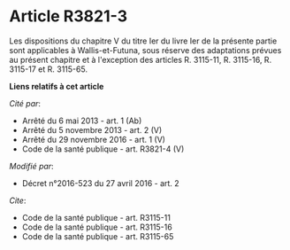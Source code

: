 # Article R3821-3

Les dispositions du chapitre V du titre Ier du livre Ier de la présente partie sont applicables à Wallis-et-Futuna, sous
réserve des adaptations prévues au présent chapitre et à l'exception des articles R. 3115-11, R. 3115-16, R. 3115-17 et R.
3115-65.

**Liens relatifs à cet article**

_Cité par_:

  - Arrêté du 6 mai 2013 - art. 1 (Ab)
  - Arrêté du 5 novembre 2013 - art. 2 (V)
  - Arrêté du 29 novembre 2016 - art. 1 (V)
  - Code de la santé publique - art. R3821-4 (V)

_Modifié par_:

  - Décret n°2016-523 du 27 avril 2016 - art. 2

_Cite_:

  - Code de la santé publique - art. R3115-11
  - Code de la santé publique - art. R3115-16
  - Code de la santé publique - art. R3115-65
